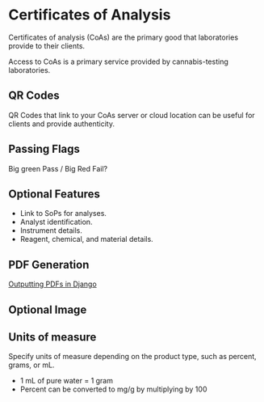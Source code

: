 # Certificates of Analysis

Certificates of analysis (CoAs) are the primary good that laboratories provide to their clients.

Access to CoAs is a primary service provided by cannabis-testing laboratories.

## QR Codes

QR Codes that link to your CoAs server or cloud location can be useful for clients and provide authenticity.

## Passing Flags

Big green Pass / Big Red Fail?

## Optional Features

* Link to SoPs for analyses.
* Analyst identification.
* Instrument details.
* Reagent, chemical, and material details.

## PDF Generation

[Outputting PDFs in Django](https://docs.djangoproject.com/en/3.1/howto/outputting-pdf/)


## Optional Image


## Units of measure

Specify units of measure depending on the product type, such as percent, grams, or mL.

- 1 mL of pure water = 1 gram
- Percent can be converted to mg/g by multiplying by 100

